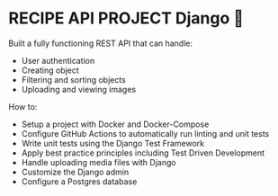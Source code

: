 # RECIPE API PROJECT Django :snake:

Built a fully functioning REST API that can handle:

- User authentication
- Creating object
- Filtering and sorting objects
- Uploading and viewing images

How to:

- Setup a project with Docker and Docker-Compose
- Configure GitHub Actions to automatically run linting and unit tests
- Write unit tests using the Django Test Framework
- Apply best practice principles including Test Driven Development  
- Handle uploading media files with Django
- Customize the Django admin
- Configure a Postgres database
